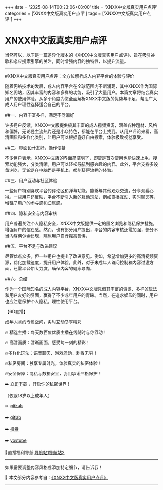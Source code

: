 +++
date = '2025-08-14T00:23:06+08:00'
title = 'XNXX中文版真实用户点评'
categories = ['XNXX中文版真实用户点评']
tags = ['XNXX中文版真实用户点评']
+++

# XNXX中文版真实用户点评

当然可以，以下是一篇差异化版本的《XNXX中文版真实用户点评》，旨在吸引谷歌和必应搜索引擎的关注，同时增强内容的独特性，以提升流量。

---

#XNXX中文版真实用户点评：全方位解析成人内容平台的体验与评价

随着网络技术的发展，成人内容平台在全球范围内不断涌现，其中XNXX作为国际知名网站，因其丰富的内容和多样的功能，吸引了大量用户。本篇文章将结合真实用户的使用体验，从多个角度为您全面解析XNXX中文版的优势与不足，帮助广大成人用户理性选择适合自己的平台。

##一、内容丰富多样，满足不同偏好

许多用户反馈，XNXX中文版提供极其丰富的成人视频资源，涵盖各种题材、风格和偏好，无论是主流热片还是小众特色，都能在平台上找到。从用户评论来看，高清画质和多样化类别，让用户可以根据喜好自由搜索，体验极致视觉享受。

##二、界面设计友好，操作便捷

不少用户表示，XNXX中文版的界面简洁明了，即使是首次使用也能快速上手。搜索功能强大，分类清晰，用户可以轻松导航到感兴趣的内容。此外，平台支持多设备浏览，无论是在电脑还是手机上，都能获得流畅的体验。

##三、用户互动与社区体验

一些用户特别喜欢平台的评论区和弹幕功能，能够与其他观众交流，分享观看心得。一些用户还反映，平台不断引入新的互动玩法，例如直播互动、实时聊天等，增强了用户的参与感和归属感。

##四、隐私安全与内容审核

用户普遍关注个人隐私安全，XNXX中文版提供一定的匿名浏览和隐私保护措施，增强用户的信任感。然而，也有部分用户提出，平台的内容审核还需加强，部分不当内容偶尔会出现，建议用户自行提高警惕。

##五、平台不足与改进建议

尽管优点众多，但一些用户也提出了改进意见。例如，希望增加更多的高清视频资源，优化加载速度，提升用户体验。此外，对于未成年人访问控制和内容过滤方面，还需平台加大力度，确保内容的健康导向。

##六、总结

作为一个国际知名的成人内容平台，XNXX中文版凭借其丰富的资源、多样的玩法和用户友好的界面，赢得了不少成年用户的青睐。当然，在追求娱乐的同时，用户也应注意保护个人隐私，理性使用平台。

【6D直播】

成年人🈲的专属空间，实时互动尽享精彩

🔥 精选主播：每天数百位优质主播在线随时与你互动！

🔥 高清画质：清晰画面，感受每一刻的精彩！

🔥多样化玩法：语音聊天、游戏互动，刺激无穷！

🔥私密房间：独享专属时光，体验真实的私密体验！

🔥安全保障：隐私与数据安全，我们承诺严格保护！

➡️ [立即下载](https://down123.s3.ap-east-1.amazonaws.com/down/down.html?channelCode=blog) ，开启你的私密世界！

（仅限18岁以上成年人）

➡️ [github](https://aldult-live.github.io/)

➡️ [gitlab](https://seo-09598d.gitlab.io/)

➡️ [推特](https://x.com/wegame33)

➡️ [youtube](https://www.youtube.com/@6Dlive)

🔞直播福利导航   [导航站1](https://webstack-86085a.gitlab.io/)[导航站2](https://onlygit123-2.github.io/)

---

如果需要调整内容风格或添加特定细节，请告诉我！


📘 本文部分内容参考自：[《XNXX中文版真实用户点评》](https://webstack-hugo-10.pages.dev/)

---

